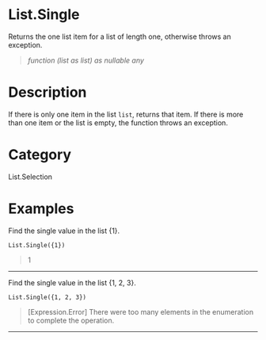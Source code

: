 ﻿# List.Single
Returns the one list item for a list of length one, otherwise throws an exception.
> _function (list as list) as nullable any_
# Description 
If there is only one item in the list <code>list</code>, returns that item. 
    If there is more than one item or the list is empty, the function throws an exception.
# Category 
List.Selection
# Examples 
Find the single value in the list {1}.
```
List.Single({1})
```
> 1
***
Find the single value in the list {1, 2, 3}.
```
List.Single({1, 2, 3})
```
> [Expression.Error] There were too many elements in the enumeration to complete the operation.
***
